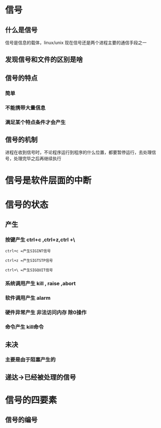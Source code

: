 # 信号
## 什么是信号
信号是信息的载体，linux/unix
现在信号还是两个进程主要的通信手段之一

## 发现信号和文件的区别是啥



## 信号的特点
### 简单
### 不能携带大量信息
### 满足某个特点条件才会产生

## 信号的机制
进程在收到信号时，不论程序运行到程序的什么位置，都要暂停运行，去处理信号，处理完毕之后再继续执行

# 信号是软件层面的中断

# 信号的状态
## 产生
### 按键产生 ctrl+c ,ctrl+z,ctrl +\
    ctrl+c =产生SIGINT信号

    ctrl+z =产生SIGTSTP信号

    ctrl+\ =产生SIGQUIT信号

### 系统调用产生 kill , raise ,abort

### 软件调用产生 alarm

### 硬件异常产生 非法访问内存 除0操作

### 命令产生 kill命令

## 未决

### 主要是由于阻塞产生的

## 递达->已经被处理的信号



# 信号的四要素
## 信号的编号
## 
##
##




